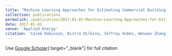```yaml
---
title: "Machine Learning Approaches for Estimating Commercial Building Energy Consumption"
collection: publications
permalink: /publication/2017-01-01-Machine-Learning-Approaches-for-Estimating-Commercial-Building-Energy-Consumption
date: 2017-01-01
venue: 'Applied Energy'
citation: 'Caleb Robinson, Bistra Dilkina, Jeffrey Hubbs, Wenwen Zhang, Subhrajit Guhathakurta, Marilyn Brown, Ram Pendyala,&quot;Machine Learning Approaches for Estimating Commercial Building Energy Consumption.&quot; Applied Energy, 2017.'
---
```

Use [Google Scholar](https://scholar.google.com/scholar?q=Machine+Learning+Approaches+for+Estimating+Commercial+Building+Energy+Consumption){:target="_blank"} for full citation